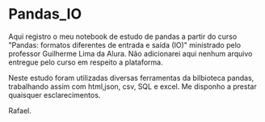 # Pandas_IO
Aqui registro o meu notebook de estudo de pandas a partir do curso "Pandas: formatos diferentes de entrada e saída (IO)" ministrado pelo professor Guilherme Lima da Alura. 
Não adicionarei aqui nenhum arquivo entregue pelo curso em respeito a plataforma.  

Neste estudo foram utilizadas diversas ferramentas da bilbioteca pandas, trabalhando assim com html,json, csv, SQL e excel.  Me disponho a prestar quaisquer esclarecimentos.  

Rafael.
